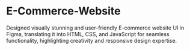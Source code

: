 # E-Commerce-Website
Designed visually stunning and user-friendly E-commerce website UI in Figma, translating it into HTML, CSS, and JavaScript for seamless functionality, highlighting creativity and responsive design expertise.
